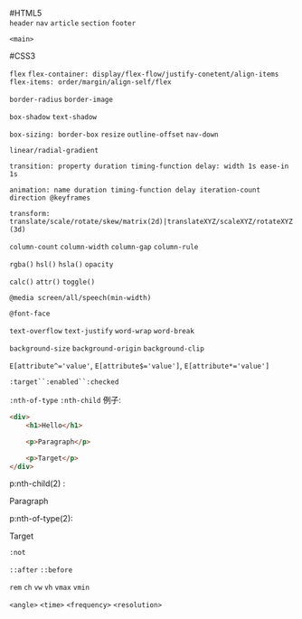 #HTML5  
`header` 
`nav` 
`article` 
`section` 
`footer`

`<main>`







#CSS3 

`flex`
`flex-container: display/flex-flow/justify-conetent/align-items` 
`flex-items: order/margin/align-self/flex`  

`border-radius` 
`border-image`  

`box-shadow` 
`text-shadow`
 
`box-sizing: border-box` 
`resize` 
`outline-offset` 
`nav-down` 
 
`linear/radial-gradient`  

`transition: property duration timing-function delay: width 1s ease-in 1s`  

`animation: name duration timing-function delay iteration-count direction @keyframes`  
   
`transform: translate/scale/rotate/skew/matrix(2d)|translateXYZ/scaleXYZ/rotateXYZ(3d)`  

`column-count` 
`column-width` 
`column-gap` 
`column-rule`  

`rgba()` 
`hsl()` 
`hsla()` 
`opacity`   

`calc()` 
`attr()` 
`toggle()`  
 
`@media screen/all/speech(min-width)`  

`@font-face`

`text-overflow` 
`text-justify` 
`word-wrap` 
`word-break`

`background-size` 
`background-origin` 
`background-clip`
  
`E[attribute^='value'`, 
`E[attribute$='value']`, 
`E[attribute*='value']`  


`:target``:enabled``:checked` 


`:nth-of-type`
`:nth-child`
例子: 
```html
<div>
    <h1>Hello</h1>

    <p>Paragraph</p>

    <p>Target</p>
</div>
```
p:nth-child(2) : <p>Paragraph</p>
p:nth-of-type(2): <p>Target</p>


`:not`

`::after`
`::before`  

`rem` 
`ch` 
`vw` 
`vh` 
`vmax` 
`vmin`  


`<angle>` `<time>` `<frequency>` `<resolution>`


